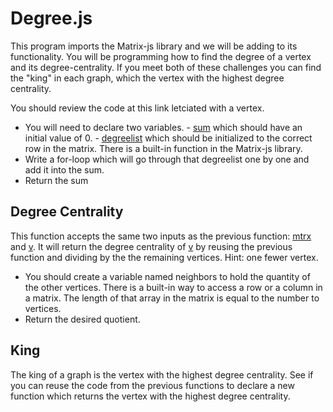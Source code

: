 # Degree.js

This program imports the Matrix-js library and we will be adding to its functionality.  You will be programming how to find the degree of a vertex and its degree-centrality.  If you meet both of these challenges you can find the "king" in each graph, which the vertex with the highest degree centrality.

You should review the code at this link letciated with a vertex.

  +  You will need to declare two variables.
    -  [sum]() which should have an initial value of 0.
    -  [degreelist]() which should be initialized to the correct row in the matrix.  There is a built-in function in the Matrix-js library.
  +  Write a for-loop which will go through that degreelist one by one and add it into the sum.
  +  Return the sum

## Degree Centrality
This function accepts the same two inputs as the previous function: [mtrx]() and [v]().  It will return the degree centrality of [v]() by reusing the previous function and dividing by the the remaining vertices.  Hint: one fewer vertex.

  +  You should create a variable named neighbors to hold the quantity of the other vertices.  There is a built-in way to access a row or a column in a matrix.  The length of that array in the matrix is equal to the number to vertices.
  +  Return the desired quotient.

## King
The king of a graph is the vertex with the highest degree centrality.  See if you can reuse the code from the previous functions to declare a new function which returns the vertex with the highest degree centrality.
